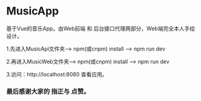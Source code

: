 # MusicApp
基于Vue的音乐App。由Web前端 和 后台接口代理两部分，Web端完全本人手绘设计。

1.先进入MusicApi文件夹——> npm(或cnpm) install ——> npm run dev

2.再进入MusicWeb文件夹——> npm(或cnpm) install ——> npm run dev

3.访问：http://localhost:8080 查看应用。
 
### 最后感谢大家的 指正与 点赞。
